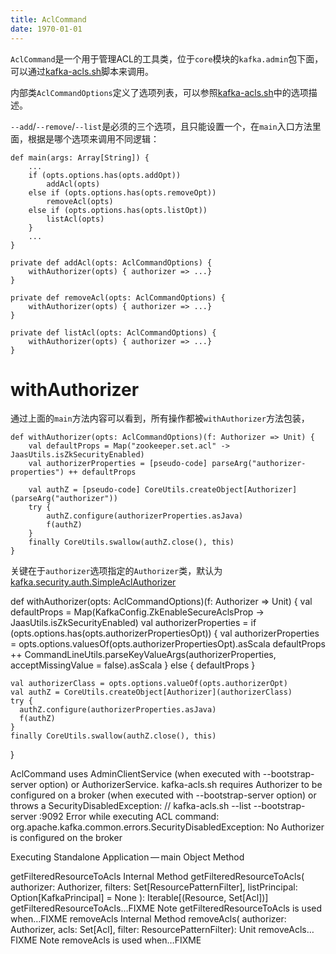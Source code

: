 ```yaml
---
title: AclCommand
date: 1970-01-01
---
```


`AclCommand`是一个用于管理ACL的工具类，位于`core`模块的`kafka.admin`包下面，可以通过[kafka-acls.sh](../usage/kafka-acls)脚本来调用。

内部类`AclCommandOptions`定义了选项列表，可以参照[kafka-acls.sh](../usage/kafka-acls)中的选项描述。

`--add`/`--remove`/`--list`是必须的三个选项，且只能设置一个，在`main`入口方法里面，根据是哪个选项来调用不同逻辑：

    def main(args: Array[String]) {
        ...
        if (opts.options.has(opts.addOpt))
            addAcl(opts)
        else if (opts.options.has(opts.removeOpt))
            removeAcl(opts)
        else if (opts.options.has(opts.listOpt))
            listAcl(opts)
        }
        ...
    }
    
    private def addAcl(opts: AclCommandOptions) {
        withAuthorizer(opts) { authorizer => ...}
    }
    
    private def removeAcl(opts: AclCommandOptions) {
        withAuthorizer(opts) { authorizer => ...}
    }
    
    private def listAcl(opts: AclCommandOptions) {
        withAuthorizer(opts) { authorizer => ...}
    }

# withAuthorizer

通过上面的`main`方法内容可以看到，所有操作都被`withAuthorizer`方法包装，

    def withAuthorizer(opts: AclCommandOptions)(f: Authorizer => Unit) {
        val defaultProps = Map("zookeeper.set.acl" -> JaasUtils.isZkSecurityEnabled)
        val authorizerProperties = [pseudo-code] parseArg("authorizer-properties") ++ defaultProps

        val authZ = [pseudo-code] CoreUtils.createObject[Authorizer](parseArg("authorizer"))
        try {
            authZ.configure(authorizerProperties.asJava)
            f(authZ)
        }
        finally CoreUtils.swallow(authZ.close(), this)
    } 

关键在于`authorizer`选项指定的`Authorizer`类，默认为[kafka.security.auth.SimpleAclAuthorizer](./kafka-security-auth-authorizer#SimpleAclAuthorizer)


def withAuthorizer(opts: AclCommandOptions)(f: Authorizer => Unit) {
    val defaultProps = Map(KafkaConfig.ZkEnableSecureAclsProp -> JaasUtils.isZkSecurityEnabled)
    val authorizerProperties =
      if (opts.options.has(opts.authorizerPropertiesOpt)) {
        val authorizerProperties = opts.options.valuesOf(opts.authorizerPropertiesOpt).asScala
        defaultProps ++ CommandLineUtils.parseKeyValueArgs(authorizerProperties, acceptMissingValue = false).asScala
      } else {
        defaultProps
      }

    val authorizerClass = opts.options.valueOf(opts.authorizerOpt)
    val authZ = CoreUtils.createObject[Authorizer](authorizerClass)
    try {
      authZ.configure(authorizerProperties.asJava)
      f(authZ)
    }
    finally CoreUtils.swallow(authZ.close(), this)
  }

AclCommand uses AdminClientService (when executed with --bootstrap-server option) or AuthorizerService.
kafka-acls.sh requires Authorizer to be configured on a broker (when executed with --bootstrap-server option) or throws a SecurityDisabledException:
// kafka-acls.sh --list --bootstrap-server :9092
Error while executing ACL command: org.apache.kafka.common.errors.SecurityDisabledException: No Authorizer is configured on the broker

Executing Standalone Application — main Object Method

getFilteredResourceToAcls Internal Method
getFilteredResourceToAcls(
  authorizer: Authorizer,
  filters: Set[ResourcePatternFilter],
  listPrincipal: Option[KafkaPrincipal] = None
): Iterable[(Resource, Set[Acl])]
getFilteredResourceToAcls…​FIXME
Note
getFilteredResourceToAcls is used when…​FIXME
removeAcls Internal Method
removeAcls(
  authorizer: Authorizer,
  acls: Set[Acl],
  filter: ResourcePatternFilter): Unit
removeAcls…​FIXME
Note
removeAcls is used when…​FIXME